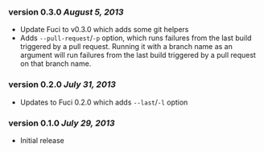 ### version 0.3.0 *August 5, 2013*
* Update Fuci to v0.3.0 which adds some git helpers
* Adds `--pull-request`/`-p` option, which runs failures from the last
build triggered by a pull request. Running it with a branch name as an
argument will run failures from the last build triggered by a pull
request on that branch name.

### version 0.2.0 *July 31, 2013*
* Updates to Fuci 0.2.0 which adds `--last`/`-l` option

### version 0.1.0 *July 29, 2013*
* Initial release
